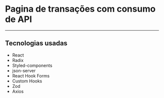 # Pagina de transações com consumo de API
---
## Tecnologias usadas
+ React
+ Radix
+ Styled-components
+ json-server
+ React Hook Forms
+ Custom Hooks
+ Zod
+ Axios
